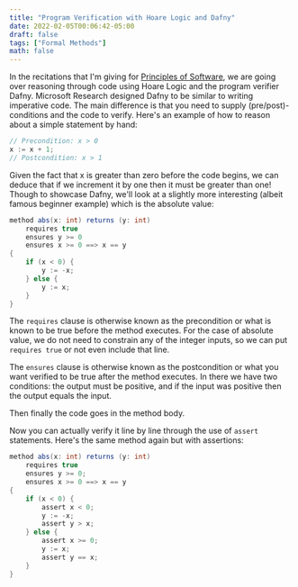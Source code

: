```yaml
---
title: "Program Verification with Hoare Logic and Dafny"
date: 2022-02-05T00:06:42-05:00
draft: false
tags: ["Formal Methods"]
math: false
---
```


In the recitations that I'm giving for [Principles of Software](/ta/spring2022/csci2600/), we are going over reasoning through code using Hoare Logic and the program verifier Dafny. Microsoft Research designed Dafny to be similar to writing imperative code. The main difference is that you need to supply (pre/post)-conditions and the code to verify. Here's an example of how to reason about a simple statement by hand:

```csharp
// Precondition: x > 0
x := x + 1;
// Postcondition: x > 1
```

Given the fact that x is greater than zero before the code begins, we can deduce that if we increment it by one then it must be greater than one! Though to showcase Dafny, we'll look at a slightly more interesting (albeit famous beginner example) which is the absolute value:

```csharp
method abs(x: int) returns (y: int)
    requires true
    ensures y >= 0
    ensures x >= 0 ==> x == y
{
    if (x < 0) {
        y := -x;
    } else {
        y := x;
    }
}
```

The `requires` clause is otherwise known as the precondition or what is known to be true before the method executes. For the case of absolute value, we do not need to constrain any of the integer inputs, so we can put `requires true` or not even include that line.

The `ensures` clause is otherwise known as the postcondition or what you want verified to be true after the method executes. In there we have two conditions: the output must be positive, and if the input was positive then the output equals the input.

Then finally the code goes in the method body.

Now you can actually verify it line by line through the use of `assert` statements. Here's the same method again but with assertions:

```csharp
method abs(x: int) returns (y: int)
    requires true
    ensures y >= 0;
    ensures x >= 0 ==> x == y
{
    if (x < 0) {
        assert x < 0;
        y := -x;
        assert y > x;
    } else {
        assert x >= 0;
        y := x;
        assert y == x;
    }
}
```





